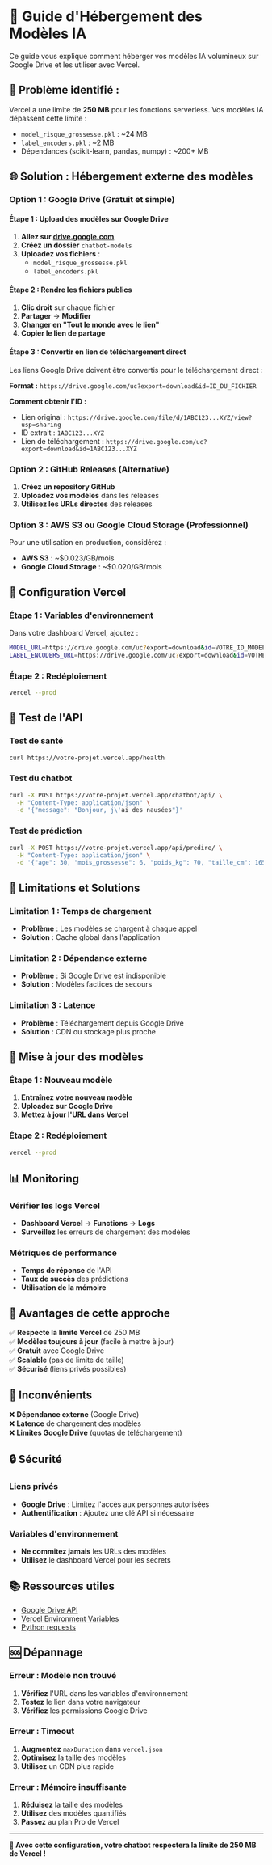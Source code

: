 # 📁 Guide d'Hébergement des Modèles IA

Ce guide vous explique comment héberger vos modèles IA volumineux sur Google Drive et les utiliser avec Vercel.

## 🚨 **Problème identifié :**

Vercel a une limite de **250 MB** pour les fonctions serverless. Vos modèles IA dépassent cette limite :
- `model_risque_grossesse.pkl` : ~24 MB
- `label_encoders.pkl` : ~2 MB
- Dépendances (scikit-learn, pandas, numpy) : ~200+ MB

## 🌐 **Solution : Hébergement externe des modèles**

### **Option 1 : Google Drive (Gratuit et simple)**

#### **Étape 1 : Upload des modèles sur Google Drive**

1. **Allez sur [drive.google.com](https://drive.google.com)**
2. **Créez un dossier** `chatbot-models`
3. **Uploadez vos fichiers** :
   - `model_risque_grossesse.pkl`
   - `label_encoders.pkl`

#### **Étape 2 : Rendre les fichiers publics**

1. **Clic droit** sur chaque fichier
2. **Partager** → **Modifier**
3. **Changer en "Tout le monde avec le lien"**
4. **Copier le lien de partage**

#### **Étape 3 : Convertir en lien de téléchargement direct**

Les liens Google Drive doivent être convertis pour le téléchargement direct :

**Format :** `https://drive.google.com/uc?export=download&id=ID_DU_FICHIER`

**Comment obtenir l'ID :**
- Lien original : `https://drive.google.com/file/d/1ABC123...XYZ/view?usp=sharing`
- ID extrait : `1ABC123...XYZ`
- Lien de téléchargement : `https://drive.google.com/uc?export=download&id=1ABC123...XYZ`

### **Option 2 : GitHub Releases (Alternative)**

1. **Créez un repository GitHub**
2. **Uploadez vos modèles** dans les releases
3. **Utilisez les URLs directes** des releases

### **Option 3 : AWS S3 ou Google Cloud Storage (Professionnel)**

Pour une utilisation en production, considérez :
- **AWS S3** : ~$0.023/GB/mois
- **Google Cloud Storage** : ~$0.020/GB/mois

## 🔧 **Configuration Vercel**

### **Étape 1 : Variables d'environnement**

Dans votre dashboard Vercel, ajoutez :

```bash
MODEL_URL=https://drive.google.com/uc?export=download&id=VOTRE_ID_MODEL
LABEL_ENCODERS_URL=https://drive.google.com/uc?export=download&id=VOTRE_ID_ENCODEURS
```

### **Étape 2 : Redéploiement**

```bash
vercel --prod
```

## 📱 **Test de l'API**

### **Test de santé**
```bash
curl https://votre-projet.vercel.app/health
```

### **Test du chatbot**
```bash
curl -X POST https://votre-projet.vercel.app/chatbot/api/ \
  -H "Content-Type: application/json" \
  -d '{"message": "Bonjour, j\'ai des nausées"}'
```

### **Test de prédiction**
```bash
curl -X POST https://votre-projet.vercel.app/api/predire/ \
  -H "Content-Type: application/json" \
  -d '{"age": 30, "mois_grossesse": 6, "poids_kg": 70, "taille_cm": 165, "activité": "modérée", "régime": "omnivore", "antécédents": "aucun", "symptôme": "aucun"}'
```

## 🚨 **Limitations et Solutions**

### **Limitation 1 : Temps de chargement**
- **Problème** : Les modèles se chargent à chaque appel
- **Solution** : Cache global dans l'application

### **Limitation 2 : Dépendance externe**
- **Problème** : Si Google Drive est indisponible
- **Solution** : Modèles factices de secours

### **Limitation 3 : Latence**
- **Problème** : Téléchargement depuis Google Drive
- **Solution** : CDN ou stockage plus proche

## 🔄 **Mise à jour des modèles**

### **Étape 1 : Nouveau modèle**
1. **Entraînez votre nouveau modèle**
2. **Uploadez sur Google Drive**
3. **Mettez à jour l'URL dans Vercel**

### **Étape 2 : Redéploiement**
```bash
vercel --prod
```

## 📊 **Monitoring**

### **Vérifier les logs Vercel**
- **Dashboard Vercel** → **Functions** → **Logs**
- **Surveillez** les erreurs de chargement des modèles

### **Métriques de performance**
- **Temps de réponse** de l'API
- **Taux de succès** des prédictions
- **Utilisation de la mémoire**

## 🎯 **Avantages de cette approche**

✅ **Respecte la limite Vercel** de 250 MB  
✅ **Modèles toujours à jour** (facile à mettre à jour)  
✅ **Gratuit** avec Google Drive  
✅ **Scalable** (pas de limite de taille)  
✅ **Sécurisé** (liens privés possibles)  

## 🚨 **Inconvénients**

❌ **Dépendance externe** (Google Drive)  
❌ **Latence** de chargement des modèles  
❌ **Limites Google Drive** (quotas de téléchargement)  

## 🔒 **Sécurité**

### **Liens privés**
- **Google Drive** : Limitez l'accès aux personnes autorisées
- **Authentification** : Ajoutez une clé API si nécessaire

### **Variables d'environnement**
- **Ne commitez jamais** les URLs des modèles
- **Utilisez** le dashboard Vercel pour les secrets

## 📚 **Ressources utiles**

- [Google Drive API](https://developers.google.com/drive)
- [Vercel Environment Variables](https://vercel.com/docs/concepts/projects/environment-variables)
- [Python requests](https://requests.readthedocs.io/)

## 🆘 **Dépannage**

### **Erreur : Modèle non trouvé**
1. **Vérifiez** l'URL dans les variables d'environnement
2. **Testez** le lien dans votre navigateur
3. **Vérifiez** les permissions Google Drive

### **Erreur : Timeout**
1. **Augmentez** `maxDuration` dans `vercel.json`
2. **Optimisez** la taille des modèles
3. **Utilisez** un CDN plus rapide

### **Erreur : Mémoire insuffisante**
1. **Réduisez** la taille des modèles
2. **Utilisez** des modèles quantifiés
3. **Passez** au plan Pro de Vercel

---

**🎉 Avec cette configuration, votre chatbot respectera la limite de 250 MB de Vercel !**
